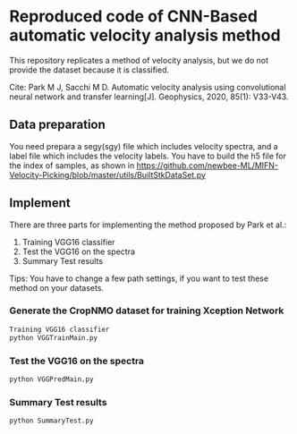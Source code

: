 # Reproduced code of CNN-Based automatic velocity analysis method
This repository replicates a method of velocity analysis, but we do not provide the dataset because it is classified.

Cite: Park M J, Sacchi M D. Automatic velocity analysis using convolutional neural network and transfer learning[J]. Geophysics, 2020, 85(1): V33-V43.

## Data preparation
You need prepara a segy(sgy) file which includes velocity spectra, and a label file which includes the velocity labels. You have to build the h5 file for the index of samples, as shown in https://github.com/newbee-ML/MIFN-Velocity-Picking/blob/master/utils/BuiltStkDataSet.py

## Implement
There are three parts for implementing the method proposed by Park et al.: 
1) Training VGG16 classifier
2) Test the VGG16 on the spectra 
3) Summary Test results

Tips:
You have to change a few path settings, if you want to test these method on your datasets.

### Generate the CropNMO dataset for training Xception Network
```cmd
Training VGG16 classifier
python VGGTrainMain.py
```

### Test the VGG16 on the spectra 
```cmd
python VGGPredMain.py
```


### Summary Test results

```cmd
python SummaryTest.py
```